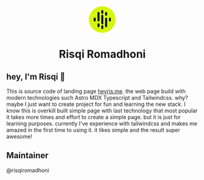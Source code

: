 <div align="center">
  <svg width="70" height="70" viewBox="0 0 28 28" fill="none" xmlns="http://www.w3.org/2000/svg">
    <circle cx="14" cy="14" r="14" fill="#D5F60C"/>
    <g clip-path="url(#clip0_6_3)">
      <path d="M14 5V7" stroke="black" stroke-width="2" stroke-linecap="round" stroke-linejoin="round"/>
      <path d="M14 21V23" stroke="black" stroke-width="2" stroke-linecap="round" stroke-linejoin="round"/>
      <path d="M14 10V18" stroke="black" stroke-width="2" stroke-linecap="round" stroke-linejoin="round"/>
      <path d="M10 19V21" stroke="black" stroke-width="2" stroke-linecap="round" stroke-linejoin="round"/>
      <path d="M6 13V15" stroke="black" stroke-width="2" stroke-linecap="round" stroke-linejoin="round"/>
      <path d="M22 13V15" stroke="black" stroke-width="2" stroke-linecap="round" stroke-linejoin="round"/>
      <path d="M10 7V15" stroke="black" stroke-width="2" stroke-linecap="round" stroke-linejoin="round"/>
      <path d="M18 9V7" stroke="black" stroke-width="2" stroke-linecap="round" stroke-linejoin="round"/>
      <path d="M18 21V13" stroke="black" stroke-width="2" stroke-linecap="round" stroke-linejoin="round"/>
    </g>
    <defs>
      <clipPath id="clip0_6_3">
        <rect width="24" height="24" fill="white" transform="translate(2 2)"/>
      </clipPath>
    </defs>
  </svg>
</div>
<h1 align="center">
  Risqi Romadhoni
</h1>

## hey, I'm Risqi 👋

This is source code of landing page <a href="https://heyris.me" target="_blank" rel="noreferrer me authn">heyris.me</a>. the web page build with modern technologies such Astro MDX Typescript and Tailwindcss. why? maybe I just want to create project for fun and learning the new stack. I know this is overkill built simple page with last technology that most popular it takes more times and effort to create a simple page. but it is just for learning purposes. currently I've experience with tailwindcss and makes me amazed in the first time to using it. it likes simple and the result super awesome!

## Maintainer
@risqiromadhoni